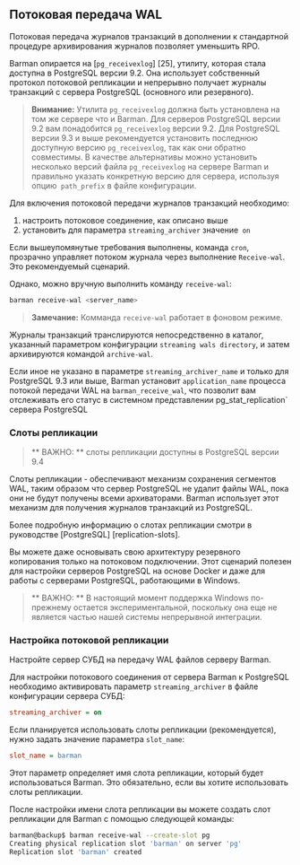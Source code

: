 ## Потоковая передача WAL

Потоковая передача журналов транзакций в дополнении к стандартной
процедуре архивирования журналов позволяет уменьшить RPO.

Barman опирается на [`pg_receivexlog`] [25], утилиту, которая стала
доступна в PostgreSQL версии 9.2. Она использует собственный протокол
потоковой репликации и непрерывно получает журналы транзакций с сервера
PostgreSQL (основного или резервного).

> **Внимание:**
> Утилита `pg_receivexlog` должна быть установлена на том же сервере
> что и Barman. Для серверов PostgreSQL версии 9.2 вам понадобится
> `pg_receivexlog` версии 9.2. Для PostgreSQL версии 9.3 и выше
> рекомендуется установить последнюю доступную версию `pg_receivexlog`,
> так как они обратно совместимы. В качестве альтернативы можно установить
> несколько версий файла `pg_receivexlog` на сервере Barman и правильно
> указать конкретную версию для сервера, используя опцию` path_prefix`
> в файле конфигурации.

Для включения потоковой передачи журналов транзакций необходимо:

1. настроить потоковое соединение, как описано выше
2. установить для параметра `streaming_archiver` значение` on`

Если вышеупомянутые требования выполнены, команда `cron`,
прозрачно управляет потоком журнала через выполнение `Receive-wal`.
Это рекомендуемый сценарий.

Однако, можно вручную выполнить команду `receive-wal`:

``` bash
barman receive-wal <server_name>
```

> **Замечание:**
> Комманда `receive-wal` работает в фоновом режиме.

Журналы транзакций транслируются непосредственно в каталог, указанный
параметром конфигурации `streaming wals directory`, и затем
архивируются командой `archive-wal`.

Если иное не указано в параметре `streaming_archiver_name` и только для
PostgreSQL 9.3 или выше, Barman установит `application_name` процесса
потокой передачи WAL на `barman_receive_wal`, что позволит вам
отслеживать его статус в системном представлении pg_stat_replication`
сервера PostgreSQL

### Слоты репликации

> ** ВАЖНО: ** слоты репликации доступны в PostgreSQL версии 9.4

Слоты репликации - обеспечивают механизм сохранения сегментов WAL,
таким образом что сервер PostgreSQL не удалит файлы WAL, пока они
не будут получены всеми архиваторами. Barman использует этот
механизм для получения журналов транзакций из PostgreSQL.

Более подробную информацию о слотах репликации смотри в руководстве
[PostgreSQL] [replication-slots].

Вы можете даже основывать свою архитектуру резервного копирования
только на потоковом подключении. Этот сценарий полезен для настройки
серверов PostgreSQL на основе Docker и даже для работы с серверами
PostgreSQL, работающими в Windows.

> ** ВАЖНО: **
> В настоящий момент поддержка Windows по-прежнему остается
экспериментальной, поскольку она еще не является частью нашей
системы непрерывной интеграции.

### Настройка потоковой репликации

Настройте сервер СУБД на передачу WAL файлов серверу Barman.

Для настройки потокового соединения от сервера Barman к PostgreSQL
необходимо активировать параметр `streaming_archiver` в файле
конфигурации сервера СУБД:

``` ini
streaming_archiver = on
```
Если планируется использовать слоты репликации (рекомендуется),
нужно задать значение параметра `slot_name`:

``` ini
slot_name = barman
```

Этот параметр определяет имя слота репликации, который будет
использоваться Barman. Это обязательно, если вы хотите
использовать слоты репликации.

После настройки имени слота репликации вы можете создать слот
репликации для Barman с помощью следующей команды:

``` bash
barman@backup$ barman receive-wal --create-slot pg
Creating physical replication slot 'barman' on server 'pg'
Replication slot 'barman' created
```

